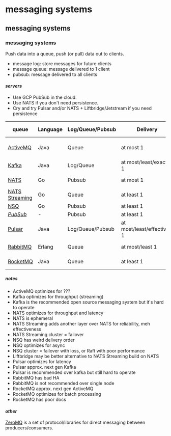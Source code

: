 # messaging systems

## messaging systems

### messaging systems

Push data into a queue, push (or pull) data out to clients.

- message log: store messages for future clients
- message queue: message delivered to 1 client
- pubsub: message delivered to all clients

#### _servers_

- Use GCP PubSub in the cloud.
- Use NATS if you don't need persistence.
- Cry and try Pulsar and/or NATS + Liftbridge/Jetstream if you need persistence

| queue                   | Language | Log/Queue/Pubsub | Delivery                    | Retention | Protocols                            | Operation modes | License    |
| ----------------------- | -------- | ---------------- | --------------------------- | --------- | ------------------------------------ | --------------- | ---------- |
| [ActiveMQ][activemq]    | Java     | Queue            | at most 1                   | no        | AMQP, HornetQ, MQTT, OpenWire, STOMP | cluster         | Apache 2.0 |
| [Kafka][kafka]          | Java     | Log/Queue        | at most/least/exactly 1     | yes       | Kafka                                | cluster         | Apache 2.0 |
| [NATS][nats]            | Go       | Pubsub           | at most 1                   | no        | NATS                                 | single          | Apache 2.0 |
| [NATS Streaming][natss] | Go       | Queue            | at least 1                  | yes       | NATS Streaming                       | cluster         | Apache 2.0 |
| [NSQ][nsq]              | Go       | Pubsub           | at least 1                  | no        | NSQ                                  | cluster         | MIT        |
| _[PubSub][pubsub]_      | -        | Pubsub           | at least 1                  | no        | HTTP, GRPC                           | hosted          | -          |
| [Pulsar][pulsar]        | Java     | Log/Queue/Pubsub | at most/least/effectively 1 | yes       | Pulsar                               | cluster         | Apache 2.0 |
| [RabbitMQ][rabbitmq]    | Erlang   | Queue            | at most/least 1             | yes       | AMQP, HTTP,MQTT,STOMP                | cluster         | MPL 1.1    |
| [RocketMQ][rocketmq]    | Java     | Queue            | at least 1                  | no        | RocketMQ, JMS, OpenMessaging         | cluster         | Apache 2.0 |

[activemq]: https://github.com/apache/activemq
[kafka]: https://github.com/apache/kafka
[nats]: https://github.com/nats-io/nats-server
[natss]: https://github.com/nats-io/nats-streaming-server
[nsq]: https://github.com/nsqio/nsq
[pubsub]: https://cloud.google.com/pubsub
[pulsar]: https://github.com/apache/pulsar
[rabbitmq]: https://github.com/rabbitmq/rabbitmq-server
[rocketmq]: https://github.com/apache/rocketmq

##### _notes_

- ActiveMQ optimizes for ???
- Kafka optimizes for throughput (streaming)
- Kafka is the recommended open source messaging system but it's hard to operate
- NATS optimizes for throughput and latency
- NATS is ephemeral
- NATS Streaming adds another layer over NATS for reliability, meh effectiveness
- NATS Streaming cluster = failover
- NSQ has weird delivery order
- NSQ optimizes for async
- NSQ cluster = failover with loss, or Raft with poor performance
- Liftbridge may be better alternative to NATS Streaming build on NATS
- Pulsar optimizes for latency
- Pulsar approx. next gen Kafka
- Pulsar is recommended over kafka but still hard to operate
- RabbitMQ has bad HA
- RabbitMQ is not recommended over single node
- RocketMQ approx. next gen ActiveMQ
- RocketMQ optimizes for batch processing
- RocketMQ has poor docs

#### _other_

[ZeroMQ][zeromq] is a set of protocol/libraries for direct messaging between producers/consumers.

[zeromq]: https://github.com/zeromq
